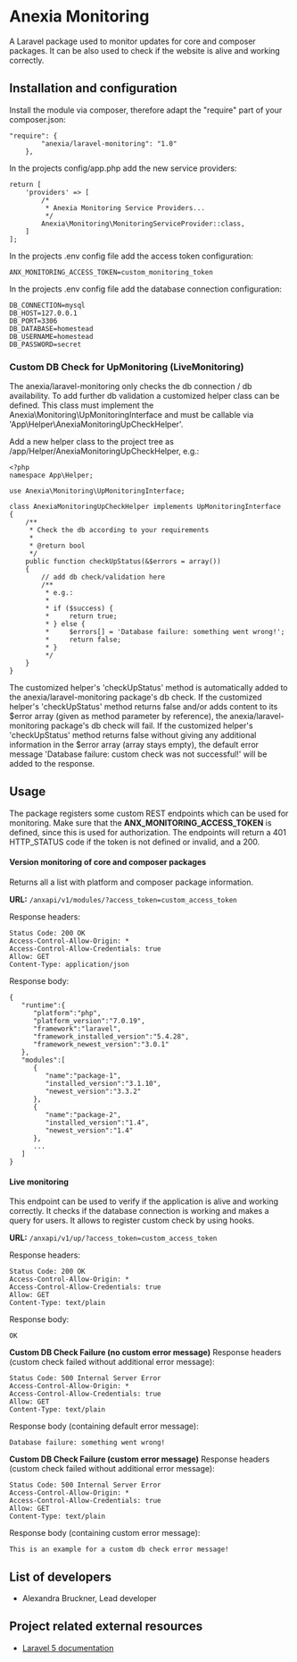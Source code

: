 # Anexia Monitoring

A Laravel package used to monitor updates for core and composer packages. It can be also used to check if the website
is alive and working correctly.

## Installation and configuration

Install the module via composer, therefore adapt the "require" part of your composer.json:
```
"require": {
        "anexia/laravel-monitoring": "1.0"
    },
```


In the projects config/app.php add the new service providers:
```
return [
    'providers' => [        
        /*
         * Anexia Monitoring Service Providers...
         */
        Anexia\Monitoring\MonitoringServiceProvider::class,
    ]
];
```


In the projects .env config file add the access token configuration:
```
ANX_MONITORING_ACCESS_TOKEN=custom_monitoring_token
```


In the projects .env config file add the database connection configuration:
```
DB_CONNECTION=mysql
DB_HOST=127.0.0.1
DB_PORT=3306
DB_DATABASE=homestead
DB_USERNAME=homestead
DB_PASSWORD=secret
```

### Custom DB Check for UpMonitoring (LiveMonitoring)

The anexia/laravel-monitoring only checks the db connection / db availability.
To add further db validation a customized helper class can be defined. This class must implement the 
Anexia\Monitoring\UpMonitoringInterface and must be callable via 'App\Helper\AnexiaMonitoringUpCheckHelper'.

Add a new helper class to the project tree as /app/Helper/AnexiaMonitoringUpCheckHelper, e.g.:
```
<?php
namespace App\Helper;

use Anexia\Monitoring\UpMonitoringInterface;

class AnexiaMonitoringUpCheckHelper implements UpMonitoringInterface
{
    /**
     * Check the db according to your requirements
     *
     * @return bool
     */
    public function checkUpStatus(&$errors = array())
    {
        // add db check/validation here
        /**
         * e.g.:
         *
         * if ($success) {
         *     return true;
         * } else {
         *     $errors[] = 'Database failure: something went wrong!';
         *     return false;
         * } 
         */
    }
}
```

The customized helper's 'checkUpStatus' method is automatically added to the anexia/laravel-monitoring package's db
check. If the customized helper's 'checkUpStatus' method returns false and/or adds content to its $error array 
(given as method parameter by reference), the anexia/laravel-monitoring package's db check will fail. 
If the customized helper's 'checkUpStatus' method returns false without giving any additional information in the $error
array (array stays empty), the default error message 'Database failure: custom check was not successful!' will be added
to the response. 

## Usage

The package registers some custom REST endpoints which can be used for monitoring. Make sure that the
**ANX_MONITORING_ACCESS_TOKEN** is defined, since this is used for authorization. The endpoints will return a 401
HTTP_STATUS code if the token is not defined or invalid, and a 200.

#### Version monitoring of core and composer packages

Returns all a list with platform and composer package information.

**URL:** `/anxapi/v1/modules/?access_token=custom_access_token`

Response headers:
```
Status Code: 200 OK
Access-Control-Allow-Origin: *
Access-Control-Allow-Credentials: true
Allow: GET
Content-Type: application/json
```

Response body:
```
{
   "runtime":{
      "platform":"php",
      "platform_version":"7.0.19",
      "framework":"laravel",
      "framework_installed_version":"5.4.28",
      "framework_newest_version":"3.0.1"
   },
   "modules":[
      {
         "name":"package-1",
         "installed_version":"3.1.10",
         "newest_version":"3.3.2"
      },
      {
         "name":"package-2",
         "installed_version":"1.4",
         "newest_version":"1.4"
      },
      ...
   ]
}
```


#### Live monitoring

This endpoint can be used to verify if the application is alive and working correctly. It checks if the database
connection is working and makes a query for users. It allows to register custom check by using hooks.

**URL:** `/anxapi/v1/up/?access_token=custom_access_token`

Response headers:
```
Status Code: 200 OK
Access-Control-Allow-Origin: *
Access-Control-Allow-Credentials: true
Allow: GET
Content-Type: text/plain
```

Response body:
```
OK
```


**Custom DB Check Failure (no custom error message)**
Response headers (custom check failed without additional error message):
```
Status Code: 500 Internal Server Error
Access-Control-Allow-Origin: *
Access-Control-Allow-Credentials: true
Allow: GET
Content-Type: text/plain
```

Response body (containing default error message):
```
Database failure: something went wrong!
```

**Custom DB Check Failure (custom error message)**
Response headers (custom check failed without additional error message):
```
Status Code: 500 Internal Server Error
Access-Control-Allow-Origin: *
Access-Control-Allow-Credentials: true
Allow: GET
Content-Type: text/plain
```

Response body (containing custom error message):
```
This is an example for a custom db check error message!
```


## List of developers

* Alexandra Bruckner, Lead developer

## Project related external resources

* [Laravel 5 documentation](https://laravel.com/docs/5.4/installation)
